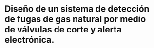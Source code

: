 # Diseño de un sistema de detección de fugas de gas natural por medio de válvulas de corte y alerta electrónica.


